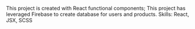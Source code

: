 This project is created with React functional components;
This project has leveraged Firebase to create database for users and products. 
Skills: React, JSX, SCSS

